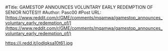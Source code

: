 #Title: GAMESTOP ANNOUNCES VOLUNTARY EARLY REDEMPTION OF SENIOR NOTES!!!
#Author: Pasc00
#Post URL: [https://www.reddit.com/r/GME/comments/mqamwa/gamestop_announces_voluntary_early_redemption_of/](https://www.reddit.com/r/GME/comments/mqamwa/gamestop_announces_voluntary_early_redemption_of/)


https://i.redd.it/jodlqksa10t61.jpg